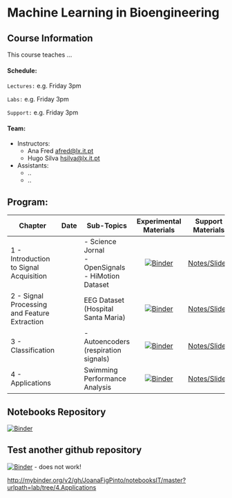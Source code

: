 
# Machine Learning in Bioengineering


## Course Information

This course teaches ...


#### Schedule:

`Lectures:` e.g. Friday 3pm

`Labs:` e.g. Friday 3pm

`Support:` e.g. Friday 3pm


#### Team:
 - Instructors: 
   - Ana Fred [afred@lx.it.pt](mailto:afred@lx.it.pt)
   - Hugo Silva [hsilva@lx.it.pt](mailto:hsilva@lx.it.pt)
 - Assistants:
   - ..
   - ..
   





 
## Program:
Chapter | Date | Sub-Topics | Experimental Materials | Support Materials
--- | --- | --- | :---: | :---:
1 - Introduction to Signal Acquisition |  | - Science Jornal <br> - OpenSignals <br> - HiMotion Dataset |  [![Binder](http://mybinder.org/badge_logo.svg)](http://mybinder.org/v2/gh/PIA-Group/ScientIST-notebooks/tree/master/1.Signal_Acquisition) | [Notes/Slides](../../raw/master/Lecture_Notes) |
2 - Signal Processing and Feature Extraction |  | EEG Dataset (Hospital Santa Maria) | [![Binder](http://mybinder.org/badge_logo.svg)](http://mybinder.org/v2/gh/PIA-Group/ScientIST-notebooks/master?urlpath=lab/tree/2.Signal_Processing_and_Feature_Extraction) | [Notes/Slides](../../raw/master/Lecture_Notes) |
3 - Classification |  | - Autoencoders (respiration signals) | [![Binder](http://mybinder.org/badge_logo.svg)](http://mybinder.org/v2/gh/PIA-Group/ScientIST-notebooks/master?urlpath=lab/tree/3.Classification) | [Notes/Slides](../../raw/master/Lecture_Notes) |
4 - Applications |  | Swimming Performance Analysis | [![Binder](http://mybinder.org/badge_logo.svg)](http://mybinder.org/v2/gh/PIA-Group/ScientIST-notebooks/master?urlpath=lab/tree/4.Applications)| [Notes/Slides](../../raw/master/Lecture_Notes) |



## Notebooks Repository
[![Binder](http://mybinder.org/badge_logo.svg)](http://mybinder.org/v2/gh/PIA-Group/ScientIST-notebooks/master?urlpath=lab/tree)


## Test another github repository
[![Binder](http://mybinder.org/badge_logo.svg)](https://github.com/JoanaFigPinto/teste/blob/master?urlpath=lab/tree) - does not work!

 http://mybinder.org/v2/gh/JoanaFigPinto/notebooksIT/master?urlpath=lab/tree/4.Applications
 
